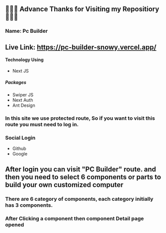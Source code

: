 
## 🎉🎉🎉 Advance Thanks for Visiting my Repositiory 🎉🎉🎉

### Name: Pc Builder

## Live Link: https://pc-builder-snowy.vercel.app/

#### Technology Using
- Next JS

##### Packages
- Swiper JS
- Next Auth
- Ant Design

### In this site we use protected route, So if you want to visit this route you must need to log in.

### Social Login
- Github
- Google

## After login you can visit "PC Builder" route. and then you need to select 6 components or parts to build your own customized computer

### There are 6 category of components, each category initially has 3 components.
### After Clicking a component then component Detail page opened



  
